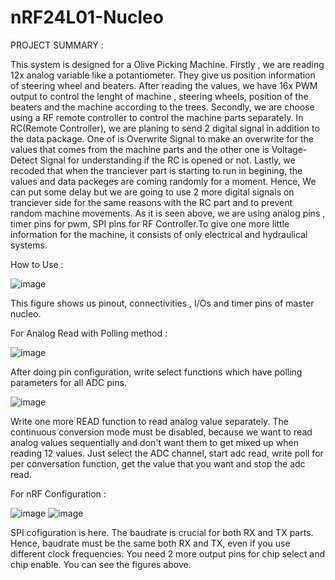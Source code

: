 # nRF24L01-Nucleo
PROJECT SUMMARY :

   This system is designed for a Olive Picking Machine. Firstly , we are reading 12x analog variable like a potantiometer. They give us position information of steering wheel and beaters. After reading the values, we have 16x PWM output to control the lenght of machine , steering wheels, position of the beaters and the machine according to the trees. Secondly, we are choose using a RF remote controller to control the machine parts separately. In RC(Remote Controller), we are planing to send 2 digital signal in addition to the data package. One of is Overwrite Signal to make an overwrite for the values that comes from the machine parts and the other one is Voltage-Detect Signal for understanding if the RC is opened or not. Lastly, we recoded that when the tranciever part is starting to run in begining, the values and data packeges are coming randomly for a moment. Hence, We can put some delay but we are going to use 2 more digital signals on tranciever side for the same reasons with the RC part and to prevent random machine movements. As it is seen above, we are using analog pins , timer pins for pwm, SPI pins for RF Controller.To give one more little information for the machine, it consists of only electrical and hydraulical systems.
   
   How to Use : 
   
![image](https://user-images.githubusercontent.com/70060259/202440002-ebf6e4ef-6710-4a84-a548-7e4e312a3843.png)

This figure shows us pinout, connectivities , I/Os and timer pins of master nucleo.

For Analog Read with Polling method :

![image](https://user-images.githubusercontent.com/70060259/202443992-4f841dae-44bc-45b8-8416-4d41a7c209b7.png)

After doing pin configuration, write select functions which have polling parameters for all ADC pins.

![image](https://user-images.githubusercontent.com/70060259/202444356-ec6dc64d-3ee5-43b8-b2e1-e7f5a2476f3e.png)

Write one more READ function to read analog value separately. The continuous conversion mode must be disabled, because we want to read analog values sequentially and don't want them to get mixed up when reading 12 values. Just select the ADC channel, start adc read, write poll for per conversation function, get the value that you want and stop the adc read.






For nRF Configuration :

![image](https://user-images.githubusercontent.com/70060259/202441793-84e26366-b4e8-43e0-bb7c-66462d769d2e.png)   ![image](https://user-images.githubusercontent.com/70060259/202442646-756b91be-5f5f-408a-8cae-f005e26ae262.png)


SPI cofiguration is here. The baudrate is crucial for both RX and TX parts. Hence, baudrate must be the same both RX and TX, even if you use different clock frequencies. You need 2 more output pins for chip select and chip enable. You can see the figures above.
